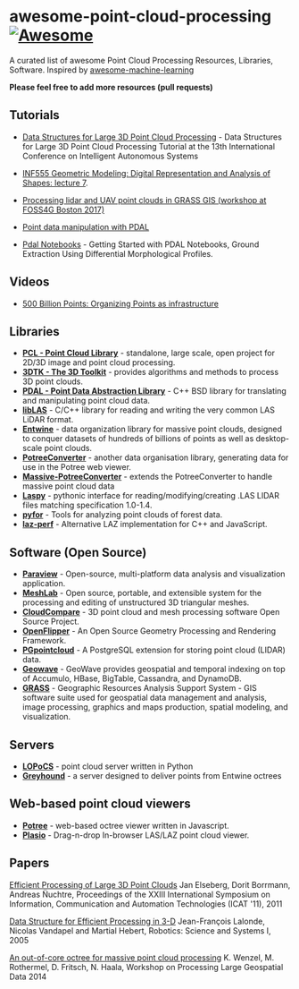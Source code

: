 # awesome-point-cloud-processing [![Awesome](https://awesome.re/badge.svg)](https://awesome.re)

A curated list of awesome Point Cloud Processing Resources, Libraries, Software. Inspired by [awesome-machine-learning](https://github.com/josephmisiti/awesome-machine-learning)

**Please feel free to add more resources (pull requests)**


## Tutorials

- [Data Structures for Large 3D Point Cloud Processing](http://www7.informatik.uni-wuerzburg.de/mitarbeiter/nuechter/tutorial2014) - Data Structures for Large 3D Point Cloud Processing Tutorial at the 13th International Conference on Intelligent Autonomous Systems

- [INF555 Geometric Modeling: Digital Representation and Analysis of Shapes: lecture 7](http://www.enseignement.polytechnique.fr/informatique/INF555/Slides/lecture7.pdf).

- [Processing lidar and UAV point clouds in GRASS GIS (workshop at FOSS4G Boston 2017)](https://grasswiki.osgeo.org/wiki/Processing_lidar_and_UAV_point_clouds_in_GRASS_GIS_(workshop_at_FOSS4G_Boston_2017))

- [Point data manipulation with PDAL](http://nbviewer.jupyter.org/github/adamsteer/nci-notebooks/blob/master/data_days2016/PDAL%20on%20the%20VDI.ipynb)

- [Pdal Notebooks](https://github.com/chambbj/pdal-notebook/blob/master/notebooks) - Getting Started with PDAL Notebooks, Ground Extraction Using Differential Morphological Profiles.

## Videos
- [500 Billion Points: Organizing Points as infrastructure](http://ftp5.gwdg.de/pub/misc/openstreetmap/FOSS4G-2016/foss4g-2016-1204-500_billion_points_organizing_point_clouds_as_infrastructure-hd.mp4)

## Libraries

- [**PCL - Point Cloud Library**](http://pointclouds.org/) - standalone, large scale, open project for 2D/3D image and point cloud processing.
- [**3DTK - The 3D Toolkit**](http://slam6d.sourceforge.net/) - provides algorithms and methods to process 3D point clouds.
- [**PDAL - Point Data Abstraction Library**](http://www.pdal.io/) - C++ BSD library for translating and manipulating point cloud data.
- [**libLAS**](http://www.liblas.org/) - C/C++ library for reading and writing the very common LAS LiDAR format.
- [**Entwine**](https://github.com/connormanning/entwine/) - data organization library for massive point clouds, designed to conquer datasets of hundreds of billions of points as well as desktop-scale point clouds.
- [**PotreeConverter**](https://github.com/potree/PotreeConverter) - another data organisation library, generating data for use in the Potree web viewer.
- [**Massive-PotreeConverter**](https://github.com/NLeSC/Massive-PotreeConverter) - extends the PotreeConverter to handle massive point cloud data
- [**Laspy**](https://github.com/laspy/laspy) - pythonic interface for reading/modifying/creating .LAS LIDAR files matching specification 1.0-1.4.
- [**pyfor**](https://github.com/brycefrank/pyfor) - Tools for analyzing point clouds of forest data.
- [**laz-perf**](https://github.com/hobu/laz-perf) - Alternative LAZ implementation for C++ and JavaScript.

## Software (Open Source)

- [**Paraview**](http://www.paraview.org/) - Open-source, multi-platform data analysis and visualization application.
- [**MeshLab**](http://meshlab.sourceforge.net/) - Open source, portable, and extensible system for the processing and editing of unstructured 3D triangular meshes.
- [**CloudCompare**](http://www.danielgm.net/cc/) - 3D point cloud and mesh processing software
Open Source Project.
- [**OpenFlipper**](http://www.openflipper.org/) - An Open Source Geometry Processing and Rendering Framework.
- [**PGpointcloud**](https://github.com/pgpointcloud/pointcloud) - A PostgreSQL extension for storing point cloud (LIDAR) data.
- [**Geowave**](https://github.com/locationtech/geowave) - GeoWave provides geospatial and temporal indexing on top of Accumulo, HBase, BigTable, Cassandra, and DynamoDB.
- [**GRASS**](https://grass.osgeo.org/) - Geographic Resources Analysis Support System - GIS software suite used for geospatial data management and analysis, image processing, graphics and maps production, spatial modeling, and visualization.

## Servers

- [**LOPoCS**](https://oslandia.github.io/lopocs/) - point cloud server written in Python
- [**Greyhound**](https://github.com/hobu/greyhound) - a server designed to deliver points from Entwine octrees

## Web-based point cloud viewers

- [**Potree**](https://github.com/potree/potree) - web-based octree viewer written in Javascript.
- [**Plasio**](https://github.com/verma/plasio) - Drag-n-drop In-browser LAS/LAZ point cloud viewer.

## Papers

[Efficient Processing of Large 3D Point Clouds](https://www.researchgate.net/publication/233792575_Efficient_Processing_of_Large_3D_Point_Clouds) Jan Elseberg, Dorit Borrmann, Andreas N̈uchtre, Proceedings of the XXIII International Symposium on Information, Communication and Automation Technologies (ICAT '11), 2011

[Data Structure for Efficient Processing in 3-D](http://www.roboticsproceedings.org/rss01/p48.pdf) Jean-François Lalonde, Nicolas Vandapel and Martial Hebert, Robotics: Science and Systems I, 2005

[An out-of-core octree for massive point cloud processing](http://rs.tudelft.nl/~rlindenbergh/workshop/WenzelIQmulus.pdf) K. Wenzel, M. Rothermel, D. Fritsch, N. Haala, Workshop on Processing Large Geospatial Data 2014
